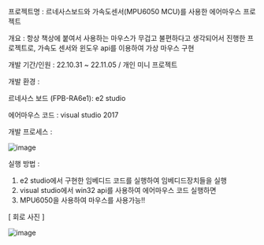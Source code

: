 프로젝트명 : 르네사스보드와 가속도센서(MPU6050 MCU)를 사용한 에어마우스 프로젝트

개요 : 항상 책상에 붙여서 사용하는 마우스가 무겁고 불편하다고 생각되어서 진행한 프로젝트로, 가속도 센서와 윈도우 api를 이용하여 가상 마우스 구현

개발 기간/인원 : 22.10.31 ~ 22.11.05 / 개인 미니 프로젝트

개발 환경 :

  르네사스 보드 (FPB-RA6e1): e2 studio

  에어마우스 코드 : visual studio 2017
  


개발 프로세스 : 

![image](https://user-images.githubusercontent.com/57944215/200121084-ff5d5011-d670-4abb-8a6d-09add32f0ea2.png)

실행 방법 : 
  1. e2 studio에서 구현한 임베디드 코드를 실행하여 임베디드장치들을 실행
  2. visual studio에서 win32 api를 사용하여 에어마우스 코드 실행하면
  3. MPU6050을 사용하여 마우스를 사용가능!!



[ 회로 사진 ]

![image](https://user-images.githubusercontent.com/57944215/200121420-ac2422b6-48f9-4a28-b44e-638c730accd9.png)
